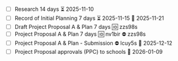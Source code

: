 - [ ] Research 14 days ⏳ 2025-11-10
- [ ] Record of Initial Planning 7 days ⏳ 2025-11-15 📅 2025-11-21
- [ ] Draft Project Proposal A & Plan 7 days 🆔 zzs98s
- [ ] Project Proposal A & Plan 7 days 🆔 nv1bir ⛔ zzs98s
- [ ] Project Proposal A & Plan - Submission ⛔ lcuy5s 📅 2025-12-12
- [ ] Project Proposal approvals (PPC) to schools 📅 2026-01-09
